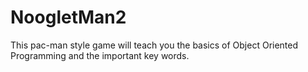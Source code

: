 # NoogletMan2

This pac-man style game will teach you the basics of Object Oriented Programming and the important key words.
